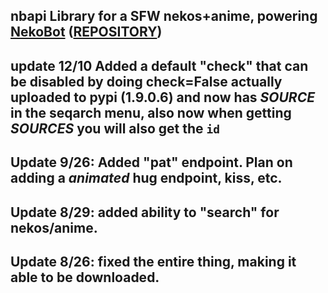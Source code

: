 nbapi
Library for a SFW nekos+anime, powering [NekoBot](http://neko-bot.net)  ([REPOSITORY](https://github.com/lazyneko1/NekoBot))
------------------------------
update 12/10
Added a default "check" that can be disabled by doing check=False
actually uploaded to pypi (1.9.0.6) and now has *SOURCE* in the seqarch menu, also now when getting *SOURCES* you will also get the `id`
-----------------------------
Update 9/26:
Added "pat" endpoint. Plan on adding a *animated* hug endpoint, kiss, etc.
-----------------------------
Update 8/29:
added ability to "search" for nekos/anime.
------------------------------
Update 8/26:
fixed the entire thing, making it able to be downloaded.
------------------------------
